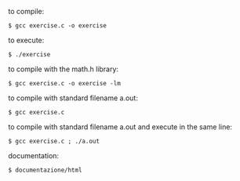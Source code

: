 to compile: 

```$ gcc exercise.c -o exercise```

to execute:

```$ ./exercise```

to compile with the math.h library:

```$ gcc exercise.c -o exercise -lm```

to compile with standard filename a.out:

```$ gcc exercise.c```

to compile with standard filename a.out and execute in the same line:

```$ gcc exercise.c ; ./a.out```

documentation:

```$ documentazione/html```


